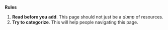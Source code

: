 **Rules**

1. **Read before you add**. This page should not just be a _dump_ of resources. 
2. **Try to categorize**. This will help people navigating this page. 


